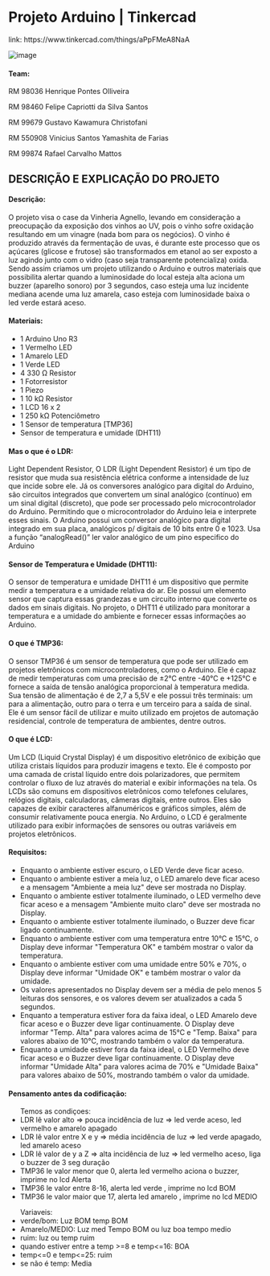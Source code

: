 <h1>Projeto Arduino | Tinkercad</h1>
link:
https://www.tinkercad.com/things/aPpFMeA8NaA

![image](https://csg.tinkercad.com/things/aPpFMeA8NaA/t725.png?rev=1683813858415000000&s=&v=1&type=circuits)
<h4>Team:</h4>
<p> RM 98036	Henrique Pontes Olliveira </p>
<p> RM 98460 	Felipe Capriotti da Silva Santos </p>
<p> RM 99679 	Gustavo Kawamura Christofani </p>
<p> RM 550908 	Vinicius Santos Yamashita de Farias </p>
<p> RM 99874 	Rafael Carvalho Mattos </p>

<h2> DESCRIÇÃO E EXPLICAÇÃO DO PROJETO </h2>

<h4>Descrição:</h4>

<p>O projeto visa o case da Vinheria Agnello, levando em consideração a preocupação da exposição dos vinhos ao UV, pois o vinho sofre oxidação resultando em um vinagre (nada bom para os negócios). O vinho é produzido através da fermentação de uvas, é durante este processo que os açúcares (glicose e frutose) são transformados em etanol ao ser exposto a luz agindo junto com o vidro (caso seja transparente potencializa) oxida.
Sendo assim criamos um projeto utilizando o Arduino e outros materiais que possibilita alertar quando a luminosidade do local esteja alta aciona um buzzer (aparelho sonoro) por 3 segundos, caso esteja uma luz incidente mediana acende uma luz amarela, caso esteja com luminosidade baixa o led verde estará aceso.</p>

<h4>Materiais:</h4>
<ul>
    <li>1	Arduino Uno R3</li>
    <li>1	Vermelho LED</li>
    <li>1	Amarelo LED</li>
    <li>1	Verde LED</li>
    <li>4	330 Ω Resistor</li>
    <li>1	Fotorresistor</li>
    <li>1	Piezo</li>
    <li>1	10 kΩ Resistor</li>
    <li>1	LCD 16 x 2</li>
    <li>1	250 kΩ Potenciômetro</li>
    <li>1	Sensor de temperatura [TMP36]</li>
    <li>Sensor de temperatura e umidade (DHT11)</li>
 </ul>

<h4>Mas o que é o LDR:</h4>

<p>Light Dependent Resistor, O LDR (Light Dependent Resistor) é um tipo de resistor que muda sua resistência elétrica conforme a intensidade de luz que incide sobre ele.
    Já os conversores analógico para digital do Arduino, são circuitos integrados que convertem um sinal analógico (contínuo) em um sinal digital (discreto), que pode ser processado pelo microcontrolador do Arduino. Permitindo que o microcontrolador do Arduino leia e interprete esses sinais.
    O Arduino possui um conversor analógico para digital integrado em sua placa, analógicos p/ digitais de 10 bits entre 0 e 1023. Usa a função “analogRead()” ler valor analógico de um pino especifico do Arduino</p>

<h4>Sensor de Temperatura e Umidade (DHT11):</h4>
<p>O sensor de temperatura e umidade DHT11 é um dispositivo que permite medir a temperatura e a umidade relativa do ar. Ele possui um elemento sensor que captura essas grandezas e um circuito interno que converte os dados em sinais digitais. No projeto, o DHT11 é utilizado para monitorar a temperatura e a umidade do ambiente e fornecer essas informações ao Arduino.
<h4>O que é TMP36:</h4>

<p>O sensor TMP36 é um sensor de temperatura que pode ser utilizado em projetos eletrônicos com microcontroladores, como o Arduino. Ele é capaz de medir temperaturas com uma precisão de ±2°C entre -40°C e +125°C e fornece a saída de tensão analógica proporcional à temperatura medida. Sua tensão de alimentação é de 2,7 a 5,5V e ele possui três terminais: um para a alimentação, outro para o terra e um terceiro para a saída de sinal. Ele é um sensor fácil de utilizar e muito utilizado em projetos de automação residencial, controle de temperatura de ambientes, dentre outros.</p>

<h4>O que é LCD:</h4>

<p>Um LCD (Liquid Crystal Display) é um dispositivo eletrônico de exibição que utiliza cristais líquidos para produzir imagens e texto. Ele é composto por uma camada de cristal líquido entre dois polarizadores, que permitem controlar o fluxo de luz através do material e exibir informações na tela. Os LCDs são comuns em dispositivos eletrônicos como telefones celulares, relógios digitais, calculadoras, câmeras digitais, entre outros. Eles são capazes de exibir caracteres alfanuméricos e gráficos simples, além de consumir relativamente pouca energia. No Arduino, o LCD é geralmente utilizado para exibir informações de sensores ou outras variáveis em projetos eletrônicos. </p>
<h4>Requisitos: </h4>
<ul>
    <li>Enquanto o ambiente estiver escuro, o LED Verde deve ficar aceso.</li>
    <li>Enquanto o ambiente estiver a meia luz, o LED amarelo deve ficar aceso e a mensagem "Ambiente a meia luz" deve ser mostrada no Display.</li>
    <li>Enquanto o ambiente estiver totalmente iluminado, o LED vermelho deve ficar aceso e a mensagem "Ambiente muito claro" deve ser mostrada no Display.</li>
    <li>Enquanto o ambiente estiver totalmente iluminado, o Buzzer deve ficar ligado continuamente.</li>
    <li>Enquanto o ambiente estiver com uma temperatura entre 10°C e 15°C, o Display deve informar "Temperatura OK" e também mostrar o valor da temperatura.</li>
    <li>Enquanto o ambiente estiver com uma umidade entre 50% e 70%, o Display deve informar "Umidade OK" e também mostrar o valor da umidade.</li>
    <li>Os valores apresentados no Display devem ser a média de pelo menos 5 leituras dos sensores, e os valores devem ser atualizados a cada 5 segundos.</li>
    <li>Enquanto a temperatura estiver fora da faixa ideal, o LED Amarelo deve ficar aceso e o Buzzer deve ligar continuamente. O Display deve informar "Temp. Alta" para valores acima de 15°C e "Temp. Baixa" para valores abaixo de 10°C, mostrando também o valor da temperatura.</li>
    <li>Enquanto a umidade estiver fora da faixa ideal, o LED Vermelho deve ficar aceso e o Buzzer deve ligar continuamente. O Display deve informar "Umidade Alta" para valores acima de 70% e "Umidade Baixa" para valores abaixo de 50%, mostrando também o valor da umidade.</li>
</ul>
<h4>Pensamento antes da codificação:</h4>
<ul>Temos as condiçoes:
    <li>LDR  lê valor alto => pouca incidência de luz => led verde aceso, led vermelho e amarelo apagado</li>
    <li> LDR  lê valor entre X e y => média incidência de luz => led verde apagado, led amarelo aceso</li>
    <li> LDR lê valor de y a Z  => alta incidência de luz => led vermelho aceso, liga o buzzer de 3 seg duração</li>
    <li> TMP36 le valor menor que 0, alerta led vermelho aciona o buzzer, imprime no lcd Alerta</li>
    <li> TMP36 le valor entre 8-16, alerta led verde , imprime no lcd BOM</li>
    <li> TMP36 le valor maior que 17, alerta led amarelo , imprime no lcd MEDIO</li>
</ul>
    <ul>Variaveis: 
        <li> verde/bom: Luz BOM temp BOM</li>
        <li> Amarelo/MEDIO: Luz med Tempo BOM  ou luz boa tempo medio</li>
        <li> ruim: luz ou temp ruim</li>
        <li> quando estiver entre a temp >=8 e temp<=16: BOA</li>
        <li> temp<=0 e temp<=25: ruim</li>
        <li> se não é temp: Media</li>
 <ul>
